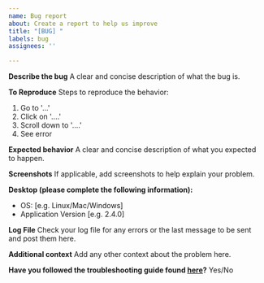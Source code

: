 ```yaml
---
name: Bug report
about: Create a report to help us improve
title: "[BUG] "
labels: bug
assignees: ''

---
```


**Describe the bug**
A clear and concise description of what the bug is.

**To Reproduce**
Steps to reproduce the behavior:
1. Go to '...'
2. Click on '....'
3. Scroll down to '....'
4. See error

**Expected behavior**
A clear and concise description of what you expected to happen.

**Screenshots**
If applicable, add screenshots to help explain your problem.

**Desktop (please complete the following information):**
 - OS: [e.g. Linux/Mac/Windows]
 - Application Version [e.g. 2.4.0]

**Log File**
Check your log file for any errors or the last message to be sent and post them here.

**Additional context**
Add any other context about the problem here.

**Have you followed the troubleshooting guide found [here](https://github.com/Apple-Music-Electron/Apple-Music-Electron/wiki/Troubleshooting)?**
Yes/No
